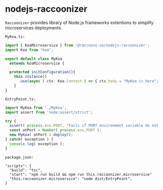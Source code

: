# nodejs-raccoonizer

`Raccoonizer` provides library of Node.js frameworks extentions to simplify microservices 
deployments.

`MyKoa.ts:`
```typescript
import { KoaMicroservice } from '@raccoons-co/nodejs-raccoonizer';
import Koa from "koa";

export default class MyKoa 
  extends KoaMicroservice {

  protected initConfiguration(){
    this.instance()
      .use(async ( ctx: Koa.Context ) => { ctx.body = "MyKoa is here"; } );
    }
}
```
`EntryPoint.ts:`
```typescript
import MyKoa from './MyKoa';
import assert from 'node:assert/strict';

try {
  assert( process.env.PORT, "Fails if PORT environment variable do not exist." );
  const atPort = Number( process.env.PORT );
  new MyKoa( atPort ).deploy();
} catch( exception ) {
  console.log( exception );
}

```
`package.json:`
```
"scripts": {
  "build": "tsc",
  "start": "npm run build && npm run this.raccoonizer.microservice"
  "this.raccoonizer.microservice": "node dist/EntryPoint",
}
```